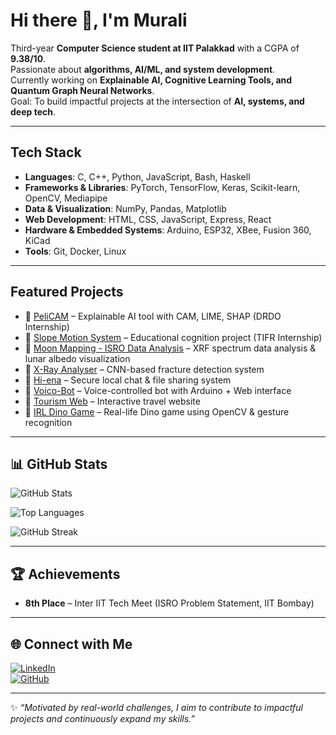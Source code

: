 # Hi there 👋, I'm Murali

Third-year **Computer Science student at IIT Palakkad** with a CGPA of **9.38/10**.  
Passionate about **algorithms, AI/ML, and system development**.  
Currently working on **Explainable AI, Cognitive Learning Tools, and Quantum Graph Neural Networks**.  
Goal: To build impactful projects at the intersection of **AI, systems, and deep tech**.  

---

## Tech Stack
- **Languages**: C, C++, Python, JavaScript, Bash, Haskell  
- **Frameworks & Libraries**: PyTorch, TensorFlow, Keras, Scikit-learn, OpenCV, Mediapipe  
- **Data & Visualization**: NumPy, Pandas, Matplotlib  
- **Web Development**: HTML, CSS, JavaScript, Express, React  
- **Hardware & Embedded Systems**: Arduino, ESP32, XBee, Fusion 360, KiCad  
- **Tools**: Git, Docker, Linux  

---

## Featured Projects
- 🔗 [PeliCAM](https://github.com/SreenathKarthick11/PeliCAM) – Explainable AI tool with CAM, LIME, SHAP (DRDO Internship)  
- 🔗 [Slope Motion System](https://github.com/Murali47k/Slope_Motion_System) – Educational cognition project (TIFR Internship)  
- 🔗 [Moon Mapping - ISRO Data Analysis](https://github.com/enchanteddev/MoonViewer) – XRF spectrum data analysis & lunar albedo visualization  
- 🔗 [X-Ray Analyser](https://github.com/SreenathKarthick11/X_Ray_Analyser) – CNN-based fracture detection system  
- 🔗 [Hi-ena](https://github.com/Murali47k/Hi-ena) – Secure local chat & file sharing system  
- 🔗 [Voico-Bot](https://github.com/Murali47k/Voico-BOT) – Voice-controlled bot with Arduino + Web interface  
- 🔗 [Tourism Web](https://github.com/Murali47k/Tourism-Web) – Interactive travel website  
- 🔗 [IRL Dino Game](https://github.com/Murali47k/DINO-GAME-IRL) – Real-life Dino game using OpenCV & gesture recognition  

---

## 📊 GitHub Stats
![GitHub Stats](https://github-readme-stats.vercel.app/api?username=Murali47k&show_icons=true&theme=radical)  

![Top Languages](https://github-readme-stats.vercel.app/api/top-langs/?username=Murali47k&layout=compact&theme=radical)  

![GitHub Streak](https://github-readme-streak-stats.herokuapp.com/?user=Murali47k&theme=radical)  

---

## 🏆 Achievements
- **8th Place** – Inter IIT Tech Meet (ISRO Problem Statement, IIT Bombay)  

---

## 🌐 Connect with Me
[![LinkedIn](https://img.shields.io/badge/LinkedIn-blue?style=for-the-badge&logo=linkedin)](https://www.linkedin.com/in/murali-karthick-59a250288/)  
[![GitHub](https://img.shields.io/badge/GitHub-black?style=for-the-badge&logo=github)](https://github.com/Murali47k)  

---

✨ *“Motivated by real-world challenges, I aim to contribute to impactful projects and continuously expand my skills.”*  
